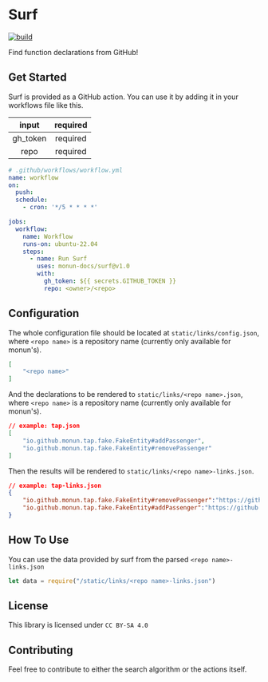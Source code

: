 # Surf
[![build](https://github.com/monun-docs/surf/actions/workflows/build.yml/badge.svg)](https://github.com/monun-docs/surf/actions/workflows/build.yml)

Find function declarations from GitHub!

## Get Started
Surf is provided as a GitHub action. You can use it by adding it in your workflows file like this.

|input|required|
|:--:|:--:|
|gh_token|required|
|repo|required|

```yaml
# .github/workflows/workflow.yml
name: workflow
on:
  push:
  schedule:
    - cron: '*/5 * * * *'

jobs:
  workflow:
    name: Workflow 
    runs-on: ubuntu-22.04
    steps:
      - name: Run Surf
        uses: monun-docs/surf@v1.0
        with:
          gh_token: ${{ secrets.GITHUB_TOKEN }}
          repo: <owner>/<repo>
```

## Configuration
The whole configuration file should be located at `static/links/config.json`, where `<repo name>` is a repository name (currently only available for monun's).

```json
[
    "<repo name>"
]
```

And the declarations to be rendered to `static/links/<repo name>.json`, where `<repo name>` is a repository name (currently only available for monun's).
```json
// example: tap.json
[
    "io.github.monun.tap.fake.FakeEntity#addPassenger",
    "io.github.monun.tap.fake.FakeEntity#removePassenger"
]
```

Then the results will be rendered to `static/links/<repo name>-links.json`. 

```json
// example: tap-links.json
{
    "io.github.monun.tap.fake.FakeEntity#removePassenger":"https://github.com/monun/tap/blob/master/tap-api/src/main/kotlin/io/github/monun/tap/fake/FakeEntity.kt#L40",
    "io.github.monun.tap.fake.FakeEntity#addPassenger":"https://github.com/monun/tap/blob/master/tap-api/src/main/kotlin/io/github/monun/tap/fake/FakeEntity.kt#L38"
}
```

## How To Use
You can use the data provided by surf from the parsed `<repo name>-links.json`

```js
let data = require("/static/links/<repo name>-links.json")
```

## License
This library is licensed under `CC BY-SA 4.0`

## Contributing
Feel free to contribute to either the search algorithm or the actions itself.